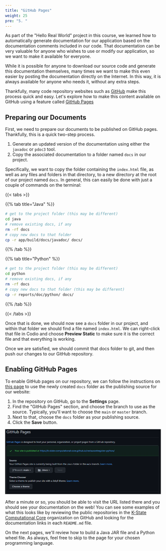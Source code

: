```yaml
---
title: "GitHub Pages"
weight: 25
pre: "5. "
---
```


As part of the "Hello Real World" project in this course, we learned how to automatically generate documentation for our application based on the documentation comments included in our code. That documentation can be very valuable for anyone who wishes to use or modify our application, so we want to make it available for everyone. 

While it is possible for anyone to download our source code and generate this documentation themselves, many times we want to make this even easier by posting the documentation directly on the Internet. In this way, it is always available for anyone who needs it, without any extra steps. 

Thankfully, many code repository websites such as [GitHub](https://github.com/) make this process quick and easy. Let's explore how to make this content available on GitHub using a feature called [GitHub Pages](https://pages.github.com/)

## Preparing our Documents

First, we need to prepare our documents to be published on GitHub pages. Thankfully, this is a quick two-step process.

1. Generate an updated version of the documentation using either the `javadoc` or `pdoc3` tool. 
2. Copy the associated documentation to a folder named `docs` in our project.

Specifically, we want to copy the folder containing the `index.html` file, as well as any files and folders in that directory, to a new directory at the root of our project named `docs`. In general, this can easily be done with just a couple of commands on the terminal:

{{< tabs >}}

{{% tab title="Java" %}}

```bash
# get to the project folder (this may be different)
cd java
# remove existing docs, if any
rm -rf docs
# copy new docs to that folder
cp -r app/build/docs/javadoc/ docs/
```

{{% /tab %}}

{{% tab title="Python" %}}

```bash
# get to the project folder (this may be different)
cd python
# remove existing docs, if any
rm -rf docs
# copy new docs to that folder (this may be different)
cp -r reports/doc/python/ docs/
```

{{% /tab %}}

{{< /tabs >}}

Once that is done, we should now see a `docs` folder in our project, and within that folder we should find a file named `index.html`. We can right-click that file in Codio and choose **Preview Static** to make sure it is the correct file and that everything is working. 

Once we are satisfied, we should commit that docs folder to git, and then push our changes to our GitHub repository.

## Enabling GitHub Pages

To enable GitHub pages on our repository, we can follow the instructions on [this page](https://docs.github.com/en/github/working-with-github-pages/configuring-a-publishing-source-for-your-github-pages-site) to use the newly created `docs` folder as the publishing source for our website:

1. In the repository on GitHub, go to the **Settings** page.
2. Find the "GitHub Pages" section, and choose the branch to use as the source. Typically, you'll want to choose the `main` or `master` branch.
3. Next to that, choose the `docs` folder as your publishing source.
4. Click the **Save** button.

![Github Pages](/images/15/gh-pages.png)

After a minute or so, you should be able to visit the URL listed there and you should see your documentation on the web! You can see some examples of what this looks like by reviewing the public repositories in the [K-State Computational Core](https://github.com/K-State-Computational-Core/) organization on GitHub and looking for the documentation links in each `README.md` file. 

On the next pages, we'll review how to build a Java JAR file and a Python wheel file. As always, feel free to skip to the page for your chosen programming language.


